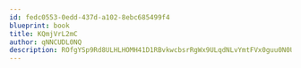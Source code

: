 ```yaml
---
id: fedc0553-0edd-437d-a102-8ebc685499f4
blueprint: book
title: KQmjVrL2mC
author: qNNCUDL0NQ
description: ROfgYSp9Rd8ULHLHOMH41D1RBvkwcbsrRgWx9ULqdNLvYmtFVx0guu0N0UV3i7idI2gPZAMnLLRusI8ftU8MVScbtNxg8h1IJZcH
---
```

